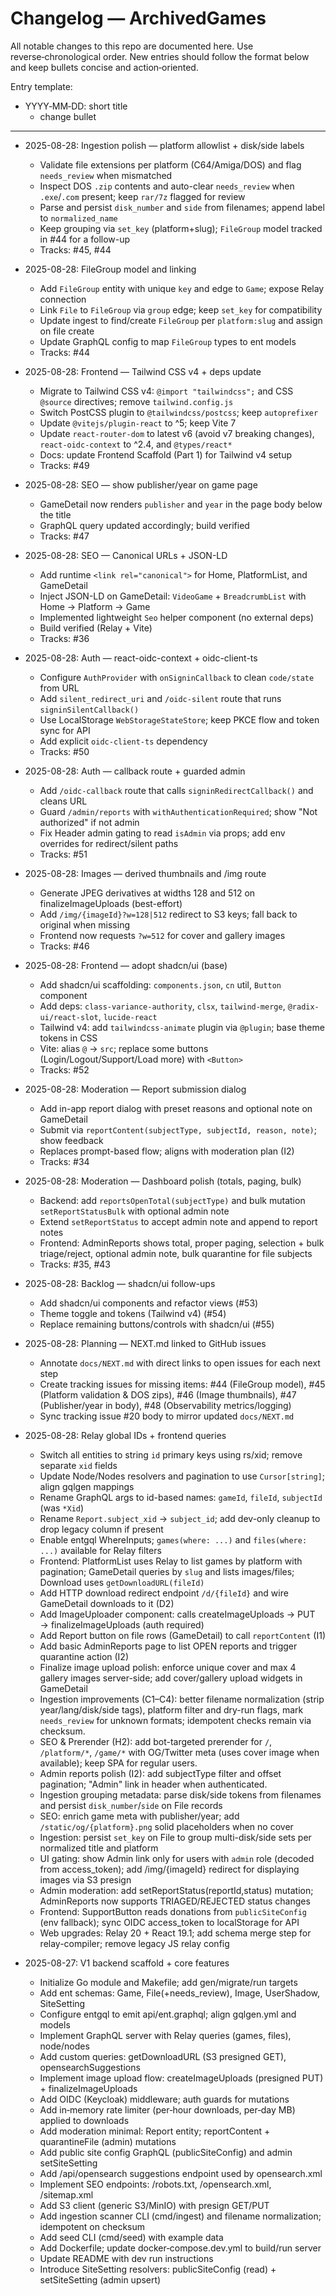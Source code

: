 # Changelog — ArchivedGames

All notable changes to this repo are documented here. Use reverse‑chronological order. New entries should follow the format below and keep bullets concise and action‑oriented.

Entry template:
- YYYY‑MM‑DD: short title
  - change bullet

---


- 2025-08-28: Ingestion polish — platform allowlist + disk/side labels
  - Validate file extensions per platform (C64/Amiga/DOS) and flag `needs_review` when mismatched
  - Inspect DOS `.zip` contents and auto-clear `needs_review` when `.exe`/`.com` present; keep `rar/7z` flagged for review
  - Parse and persist `disk_number` and `side` from filenames; append label to `normalized_name`
  - Keep grouping via `set_key` (platform+slug); `FileGroup` model tracked in #44 for a follow-up
  - Tracks: #45, #44

- 2025-08-28: FileGroup model and linking
  - Add `FileGroup` entity with unique `key` and edge to `Game`; expose Relay connection
  - Link `File` to `FileGroup` via `group` edge; keep `set_key` for compatibility
  - Update ingest to find/create `FileGroup` per `platform:slug` and assign on file create
  - Update GraphQL config to map `FileGroup` types to ent models
  - Tracks: #44

- 2025-08-28: Frontend — Tailwind CSS v4 + deps update
  - Migrate to Tailwind CSS v4: `@import "tailwindcss";` and CSS `@source` directives; remove `tailwind.config.js`
  - Switch PostCSS plugin to `@tailwindcss/postcss`; keep `autoprefixer`
  - Update `@vitejs/plugin-react` to ^5; keep Vite 7
  - Update `react-router-dom` to latest v6 (avoid v7 breaking changes), `react-oidc-context` to ^2.4, and `@types/react*`
  - Docs: update Frontend Scaffold (Part 1) for Tailwind v4 setup
  - Tracks: #49

- 2025-08-28: SEO — show publisher/year on game page
  - GameDetail now renders `publisher` and `year` in the page body below the title
  - GraphQL query updated accordingly; build verified
  - Tracks: #47

- 2025-08-28: SEO — Canonical URLs + JSON-LD
  - Add runtime `<link rel="canonical">` for Home, PlatformList, and GameDetail
  - Inject JSON-LD on GameDetail: `VideoGame` + `BreadcrumbList` with Home → Platform → Game
  - Implemented lightweight `Seo` helper component (no external deps)
  - Build verified (Relay + Vite)
  - Tracks: #36

- 2025-08-28: Auth — react-oidc-context + oidc-client-ts
  - Configure `AuthProvider` with `onSigninCallback` to clean `code/state` from URL
  - Add `silent_redirect_uri` and `/oidc-silent` route that runs `signinSilentCallback()`
  - Use LocalStorage `WebStorageStateStore`; keep PKCE flow and token sync for API
  - Add explicit `oidc-client-ts` dependency
  - Tracks: #50

- 2025-08-28: Auth — callback route + guarded admin
  - Add `/oidc-callback` route that calls `signinRedirectCallback()` and cleans URL
  - Guard `/admin/reports` with `withAuthenticationRequired`; show "Not authorized" if not admin
  - Fix Header admin gating to read `isAdmin` via props; add env overrides for redirect/silent paths
  - Tracks: #51

- 2025-08-28: Images — derived thumbnails and /img route
  - Generate JPEG derivatives at widths 128 and 512 on finalizeImageUploads (best-effort)
  - Add `/img/{imageId}?w=128|512` redirect to S3 keys; fall back to original when missing
  - Frontend now requests `?w=512` for cover and gallery images
  - Tracks: #46

- 2025-08-28: Frontend — adopt shadcn/ui (base)
  - Add shadcn/ui scaffolding: `components.json`, `cn` util, `Button` component
  - Add deps: `class-variance-authority`, `clsx`, `tailwind-merge`, `@radix-ui/react-slot`, `lucide-react`
  - Tailwind v4: add `tailwindcss-animate` plugin via `@plugin`; base theme tokens in CSS
  - Vite: alias `@` → `src`; replace some buttons (Login/Logout/Support/Load more) with `<Button>`
  - Tracks: #52

- 2025-08-28: Moderation — Report submission dialog
  - Add in-app report dialog with preset reasons and optional note on GameDetail
  - Submit via `reportContent(subjectType, subjectId, reason, note)`; show feedback
  - Replaces prompt-based flow; aligns with moderation plan (I2)
  - Tracks: #34

- 2025-08-28: Moderation — Dashboard polish (totals, paging, bulk)
  - Backend: add `reportsOpenTotal(subjectType)` and bulk mutation `setReportStatusBulk` with optional admin note
  - Extend `setReportStatus` to accept admin note and append to report notes
  - Frontend: AdminReports shows total, proper paging, selection + bulk triage/reject, optional admin note, bulk quarantine for file subjects
  - Tracks: #35, #43

- 2025-08-28: Backlog — shadcn/ui follow-ups
  - Add shadcn/ui components and refactor views (#53)
  - Theme toggle and tokens (Tailwind v4) (#54)
  - Replace remaining buttons/controls with shadcn/ui (#55)

- 2025-08-28: Planning — NEXT.md linked to GitHub issues
  - Annotate `docs/NEXT.md` with direct links to open issues for each next step
  - Create tracking issues for missing items: #44 (FileGroup model), #45 (Platform validation & DOS zips), #46 (Image thumbnails), #47 (Publisher/year in body), #48 (Observability metrics/logging)
  - Sync tracking issue #20 body to mirror updated `docs/NEXT.md`

- 2025-08-28: Relay global IDs + frontend queries
  - Switch all entities to string `id` primary keys using rs/xid; remove separate `xid` fields
  - Update Node/Nodes resolvers and pagination to use `Cursor[string]`; align gqlgen mappings
  - Rename GraphQL args to id-based names: `gameId`, `fileId`, `subjectId` (was `*Xid`)
  - Rename `Report.subject_xid` → `subject_id`; add dev-only cleanup to drop legacy column if present
  - Enable entgql WhereInputs; `games(where: ...)` and `files(where: ...)` available for Relay filters
  - Frontend: PlatformList uses Relay to list games by platform with pagination; GameDetail queries by `slug` and lists images/files; Download uses `getDownloadURL(fileId)`
  - Add HTTP download redirect endpoint `/d/{fileId}` and wire GameDetail downloads to it (D2)
  - Add ImageUploader component: calls createImageUploads → PUT → finalizeImageUploads (auth required)
  - Add Report button on file rows (GameDetail) to call `reportContent` (I1)
  - Add basic AdminReports page to list OPEN reports and trigger quarantine action (I2)
  - Finalize image upload polish: enforce unique cover and max 4 gallery images server-side; add cover/gallery upload widgets in GameDetail
  - Ingestion improvements (C1–C4): better filename normalization (strip year/lang/disk/side tags), platform filter and dry-run flags, mark `needs_review` for unknown formats; idempotent checks remain via checksum.
  - SEO & Prerender (H2): add bot-targeted prerender for `/`, `/platform/*`, `/game/*` with OG/Twitter meta (uses cover image when available); keep SPA for regular users.
  - Admin reports polish (I2): add subjectType filter and offset pagination; "Admin" link in header when authenticated.
  - Ingestion grouping metadata: parse disk/side tokens from filenames and persist `disk_number`/`side` on File records
  - SEO: enrich game meta with publisher/year; add `/static/og/{platform}.png` solid placeholders when no cover
  - Ingestion: persist `set_key` on File to group multi-disk/side sets per normalized title and platform
  - UI gating: show Admin link only for users with `admin` role (decoded from access_token); add /img/{imageId} redirect for displaying images via S3 presign
  - Admin moderation: add setReportStatus(reportId,status) mutation; AdminReports now supports TRIAGED/REJECTED status changes
  - Frontend: SupportButton reads donations from `publicSiteConfig` (env fallback); sync OIDC access_token to localStorage for API
  - Web upgrades: Relay 20 + React 19.1; add schema merge step for relay-compiler; remove legacy JS relay config

- 2025-08-27: V1 backend scaffold + core features
  - Initialize Go module and Makefile; add gen/migrate/run targets
  - Add ent schemas: Game, File(+needs_review), Image, UserShadow, SiteSetting
  - Configure entgql to emit api/ent.graphql; align gqlgen.yml and models
  - Implement GraphQL server with Relay queries (games, files), node/nodes
  - Add custom queries: getDownloadURL (S3 presigned GET), opensearchSuggestions
  - Implement image upload flow: createImageUploads (presigned PUT) + finalizeImageUploads
  - Add OIDC (Keycloak) middleware; auth guards for mutations
  - Add in‑memory rate limiter (per‑hour downloads, per‑day MB) applied to downloads
  - Add moderation minimal: Report entity; reportContent + quarantineFile (admin) mutations
  - Add public site config GraphQL (publicSiteConfig) and admin setSiteSetting
  - Add /api/opensearch suggestions endpoint used by opensearch.xml
  - Implement SEO endpoints: /robots.txt, /opensearch.xml, /sitemap.xml
  - Add S3 client (generic S3/MinIO) with presign GET/PUT
  - Add ingestion scanner CLI (cmd/ingest) and filename normalization; idempotent on checksum
  - Add seed CLI (cmd/seed) with example data
  - Add Dockerfile; update docker‑compose.dev.yml to build/run server
  - Update README with dev run instructions
  - Introduce SiteSetting resolvers: publicSiteConfig (read) + setSiteSetting (admin upsert)
